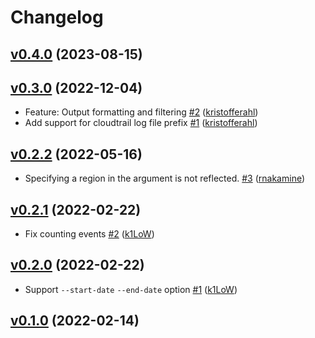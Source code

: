 # Changelog

## [v0.4.0](https://github.com/dotnetmentor/trail-digger/compare/v0.3.0...v0.4.0) (2023-08-15)


## [v0.3.0](https://github.com/dotnetmentor/trail-digger/compare/v0.2.2...v0.3.0) (2022-12-04)

* Feature: Output formatting and filtering [#2](https://github.com/dotnetmentor/trail-digger/pull/2) ([kristofferahl](https://github.com/kristofferahl))
* Add support for cloudtrail log file prefix [#1](https://github.com/dotnetmentor/trail-digger/pull/1) ([kristofferahl](https://github.com/kristofferahl))

## [v0.2.2](https://github.com/pepabo/trail-digger/compare/v0.2.1...v0.2.2) (2022-05-16)

* Specifying a region in the argument is not reflected. [#3](https://github.com/pepabo/trail-digger/pull/3) ([rnakamine](https://github.com/rnakamine))

## [v0.2.1](https://github.com/pepabo/trail-digger/compare/v0.2.0...v0.2.1) (2022-02-22)

* Fix counting events [#2](https://github.com/pepabo/trail-digger/pull/2) ([k1LoW](https://github.com/k1LoW))

## [v0.2.0](https://github.com/pepabo/trail-digger/compare/v0.1.0...v0.2.0) (2022-02-22)

* Support `--start-date` `--end-date` option [#1](https://github.com/pepabo/trail-digger/pull/1) ([k1LoW](https://github.com/k1LoW))

## [v0.1.0](https://github.com/pepabo/trail-digger/compare/28709a4877ba...v0.1.0) (2022-02-14)


